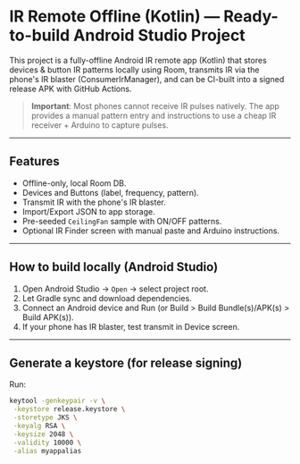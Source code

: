 # IR Remote Offline (Kotlin) — Ready-to-build Android Studio Project

This project is a fully-offline Android IR remote app (Kotlin) that stores devices & button IR patterns locally using Room, transmits IR via the phone's IR blaster (ConsumerIrManager), and can be CI-built into a signed release APK with GitHub Actions.

> **Important**: Most phones cannot receive IR pulses natively. The app provides a manual pattern entry and instructions to use a cheap IR receiver + Arduino to capture pulses.

---

## Features
- Offline-only, local Room DB.
- Devices and Buttons (label, frequency, pattern).
- Transmit IR with the phone's IR blaster.
- Import/Export JSON to app storage.
- Pre-seeded `CeilingFan` sample with ON/OFF patterns.
- Optional IR Finder screen with manual paste and Arduino instructions.

---

## How to build locally (Android Studio)

1. Open Android Studio -> `Open` -> select project root.
2. Let Gradle sync and download dependencies.
3. Connect an Android device and Run (or Build > Build Bundle(s)/APK(s) > Build APK(s)).
4. If your phone has IR blaster, test transmit in Device screen.

---

## Generate a keystore (for release signing)

Run:
```bash
keytool -genkeypair -v \
 -keystore release.keystore \
 -storetype JKS \
 -keyalg RSA \
 -keysize 2048 \
 -validity 10000 \
 -alias myappalias
